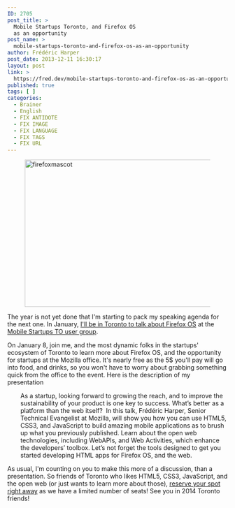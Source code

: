 ```yaml
---
ID: 2705
post_title: >
  Mobile Startups Toronto, and Firefox OS
  as an opportunity
post_name: >
  mobile-startups-toronto-and-firefox-os-as-an-opportunity
author: Frédéric Harper
post_date: 2013-12-11 16:30:17
layout: post
link: >
  https://fred.dev/mobile-startups-toronto-and-firefox-os-as-an-opportunity/
published: true
tags: [ ]
categories:
  - Brainer
  - English
  - FIX ANTIDOTE
  - FIX IMAGE
  - FIX LANGUAGE
  - FIX TAGS
  - FIX URL
---
```

<figure><img alt="firefoxmascot" src="http://fred.dev/wp-content/uploads/2013/12/firefoxmascot.jpg" width="600" height="337"/></figure><p>The year is not yet done that I'm starting to pack my speaking agenda for the next one. In January, <a href="https://www.meetup.com/Mobile-Startups-TO/events/152828322/" target="_blank" rel="noopener noreferrer">I'll be in Toronto to talk about Firefox OS</a> at the <a href="https://www.meetup.com/Mobile-Startup-TO/" target="_blank" rel="noopener noreferrer">Mobile Startups TO user group</a>.</p><p>On January 8, join me, and the most dynamic folks in the startups' ecosystem of Toronto to learn more about Firefox OS, and the opportunity for startups at the Mozilla office. It's nearly free as the 5$ you'll pay will go into food, and drinks, so you won't have to worry about grabbing something quick from the office to the event. Here is the description of my presentation</p><p style="padding-left:30px">As a startup, looking forward to growing the reach, and to improve the sustainability of your product is one key to success. What’s better as a platform than the web itself?  In this talk, Frédéric Harper, Senior Technical Evangelist at Mozilla, will show you how you can use HTML5, CSS3, and JavaScript to build amazing mobile applications as to brush up what you previously published. Learn about the open web technologies, including WebAPIs, and Web Activities, which enhance the developers’ toolbox. Let’s not forget the tools designed to get you started developing HTML apps for Firefox OS, and the web.</p><p>As usual, I'm counting on you to make this more of a discussion, than a presentation. So friends of Toronto who likes HTML5, CSS3, JavaScript, and the open web (or just wants to learn more about those), <a href="https://www.meetup.com/Mobile-Startups-TO/events/152828322/" target="_blank" rel="noopener noreferrer">reserve your spot right away</a> as we have a limited number of seats! See you in 2014 Toronto friends!</p> 